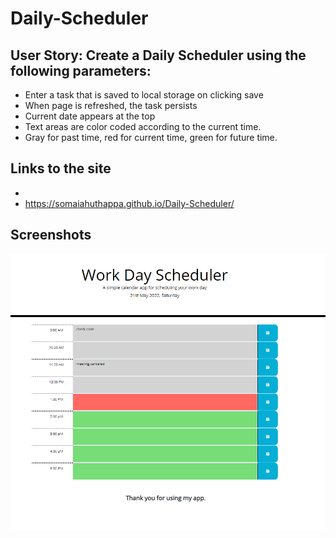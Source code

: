 # Daily-Scheduler

## User Story: Create a Daily Scheduler using the following parameters:
- Enter a task that is saved to local storage on clicking save
- When page is refreshed, the task persists
- Current date appears at the top
- Text areas are color coded according to the current time.
- Gray for past time, red for current time, green for future time.

## Links to the site
- 
- https://somaiahuthappa.github.io/Daily-Scheduler/

## Screenshots
![This is a screenshot](/assets/images/screenshot1.png)
